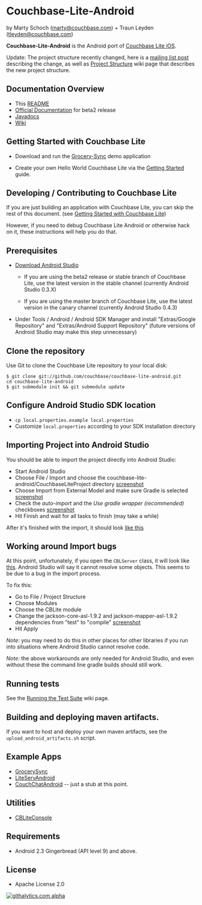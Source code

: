 # Couchbase-Lite-Android #

by Marty Schoch (marty@couchbase.com) + Traun Leyden (tleyden@couchbase.com)

**Couchbase-Lite-Android** is the Android port of [Couchbase Lite iOS](https://github.com/couchbase/couchbase-lite-ios).  

Update: The project structure recently changed, here is a [mailing list post]() describing the change, as well as [Project Structure](https://github.com/couchbase/couchbase-lite-android/wiki/Project-structure) wiki page that describes the new project structure.

## Documentation Overview

* This [README](https://github.com/couchbase/couchbase-lite-android/blob/master/README.md)
* [Official Documentation](http://docs.couchbase.com/couchbase-lite/cbl-android/) for beta2 release
* [Javadocs](http://www.couchbase.com/autodocs/couchbase-lite-android-1.0b2/index.html) 
* [Wiki](https://github.com/couchbase/couchbase-lite-android/wiki)

## Getting Started with Couchbase Lite

* Download and run the  [Grocery-Sync](https://github.com/couchbaselabs/GrocerySync-Android) demo application

* Create your own Hello World Couchbase Lite via the [Getting Started](https://github.com/couchbase/couchbase-lite-android/wiki/Getting-Started) guide.

## Developing / Contributing to Couchbase Lite

If you are just building an application with Couchbase Lite, you can skip the rest of this document.  (see [Getting Started with Couchbase Lite](README.md#getting-started-with-couchbase-lite))

However, if you need to debug Couchbase Lite Android or otherwise hack on it, these instructions will help you do that.

## Prerequisites

* [Download Android Studio](http://developer.android.com/sdk/installing/studio.html) 

  * If you are using the beta2 release or stable branch of Couchbase Lite, use the latest version in the stable channel (currently Android Studio 0.3.X)

  * If you are using the master branch of Couchbase Lite, use the latest version in the canary channel (currently Android Studio 0.4.3)


* Under Tools / Android / Android SDK Manager and install "Extras/Google Repository" and "Extras/Android Support Repository" (future versions of Android Studio may make this step unnecessary)


## Clone the repository

Use Git to clone the Couchbase Lite repository to your local disk: 

```
$ git clone git://github.com/couchbase/couchbase-lite-android.git
cd couchbase-lite-android
$ git submodule init && git submodule update
```

## Configure Android Studio SDK location

* `cp local.properties.example local.properties`
* Customize `local.properties` according to your SDK installation directory


## Importing Project into Android Studio

You should be able to import the project directly into Android Studio:

* Start Android Studio
* Choose File / Import and choose the couchbase-lite-android/CouchbaseLiteProject directory [screenshot](http://cl.ly/image/1d0w0J0H0x1u)
* Choose Import from External Model and make sure Gradle is selected [screenshot](http://cl.ly/image/2Y1m0O3U1Q2I)
* Check the *auto-import* and the *Use gradle wrapper (recommended)* checkboxes [screenshot](http://cl.ly/image/1I0r1x2J032i)
* Hit Finish and wait for all tasks to finish (may take a while)

After it's finished with the import, it should look [like this](http://cl.ly/image/3R3X0Q3o1H09)

## Working around Import bugs

At this point, unfortunately, if you open the `CBLServer` class, it will look like [this](http://cl.ly/image/2C1M0F1T330t).  Android Studio will say it cannot resolve some objects.  This seems to be due to a bug in the import process.  

To fix this:

* Go to File / Project Structure
* Choose Modules
* Choose the CBLite module
* Change the jackson-core-asl-1.9.2 and jackson-mapper-asl-1.9.2 dependencies from "test" to "compile" [screenshot](http://cl.ly/image/16113r0M2J2G)
* Hit Apply

_Note_: you may need to do this in other places for other libraries if you run into situations where Android Studio cannot resolve code.

_Note_: the above workarounds are only needed for Android Studio, and even without these the command line gradle builds should still work.

## Running tests

See the [Running the Test Suite](https://github.com/couchbase/couchbase-lite-android/wiki/Running-the-test-suite) wiki page.

## Building and deploying maven artifacts.

If you want to host and deploy your own maven artifacts, see the `upload_android_artifacts.sh` script.


## Example Apps

* [GrocerySync](https://github.com/couchbaselabs/GrocerySync-Android)
* [LiteServAndroid](https://github.com/couchbaselabs/couchbase-lite-android-liteserv)
* [CouchChatAndroid](https://github.com/couchbaselabs/CouchChatAndroid) -- just a stub at this point.

## Utilities

* [CBLiteConsole](https://github.com/couchbaselabs/CBLiteConsole)

## Requirements

- Android 2.3 Gingerbread (API level 9) and above.


## License
- Apache License 2.0

[![githalytics.com alpha](https://cruel-carlota.pagodabox.com/bc53967fe3191ba75b4a62c9372d9928 "githalytics.com")](http://githalytics.com/couchbase/couchbase-lite-android)
